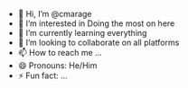 - 👋 Hi, I’m @cmarage
- 👀 I’m interested in Doing the most on here
- 🌱 I’m currently learning everything
- 💞️ I’m looking to collaborate on all platforms
- 📫 How to reach me ...
- 😄 Pronouns: He/Him
- ⚡ Fun fact: ...

<!---
cmarage/cmarage is a ✨ special ✨ repository because its `README.md` (this file) appears on your GitHub profile.
You can click the Preview link to take a look at your changes.
--->
